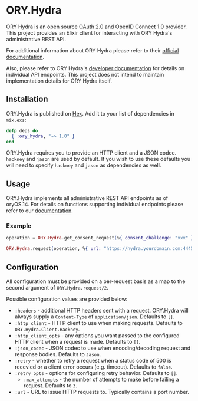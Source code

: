 # ORY.Hydra

ORY Hydra is an open source OAuth 2.0 and OpenID Connect 1.0 provider. This
project provides an Elixir client for interacting with ORY Hydra's
administrative REST API.

For additional information about ORY Hydra please refer to their
[official documentation](https://www.ory.sh/docs/hydra/).

Also, please refer to ORY Hydra's
[developer documentation](https://www.ory.sh/docs/) for details on individual
API endpoints. This project does not intend to maintain implementation details
for ORY Hydra itself.

## Installation

ORY.Hydra is published on [Hex](https://hex.pm/packages/ory_hydra). Add it to
your list of dependencies in `mix.exs`:

```elixir
defp deps do
  { :ory_hydra, "~> 1.0" }
end
```

ORY.Hydra requires you to provide an HTTP client and a JSON codec. `hackney`
and `jason` are used by default. If you wish to use these defaults you will need
to specify `hackney` and `jason` as dependencies as well.

## Usage

ORY.Hydra implements all administrative REST API endpoints as of oryOS.14. For
details on functions supporting individual endpoints please refer to our
[documentation](https://hexdocs.pm/ory_hydra/).

### Example

```elixir
operation = ORY.Hydra.get_consent_request(%{ consent_challenge: "xxx" })

ORY.Hydra.request(operation, %{ url: "https://hydra.yourdomain.com:4445" })
```

## Configuration

All configuration must be provided on a per-request basis as a map to the second
argument of `ORY.Hydra.request/2`.

Possible configuration values are provided below:

* `:headers` - additional HTTP headers sent with a request. ORY.Hydra will
  always supply a `Content-Type` of `application/json`. Defaults to `[]`.
* `:http_client` - HTTP client to use when making requests. Defaults to
  `ORY.Hydra.Client.Hackney`.
* `:http_client_opts` - any options you want passed to the configured HTTP
  client when a request is made. Defaults to `[]`.
* `:json_codec` - JSON codec to use when encoding/decoding request and response
  bodies. Defaults to `Jason`.
* `:retry` - whether to retry a request when a status code of 500 is recevied or
  a client error occurs (e.g. timeout). Defaults to `false`.
* `:retry_opts` - options for configuring retry behavior. Defaults to `[]`.
  * `:max_attempts` - the number of attempts to make before failing a request.
    Defaults to `3`.
* `:url` - URL to issue HTTP requests to. Typically contains a port number.
